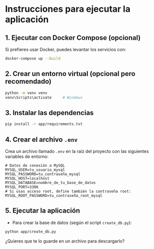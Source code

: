 # Instrucciones para ejecutar la aplicación

## 1. Ejecutar con Docker Compose (opcional)

Si prefieres usar Docker, puedes levantar los servicios con:

```bash
docker-compose up --build
```

## 2. Crear un entorno virtual (opcional pero recomendado)

```bash
python -m venv venv
venv\Scripts\activate     # Windows
````

## 3. Instalar las dependencias

```bash
pip install -r app/requirements.txt
```

## 4. Crear el archivo `.env`

Crea un archivo llamado `.env` en la raíz del proyecto con las siguientes variables de entorno:

```env
# Datos de conexión a MySQL
MYSQL_USER=tu_usuario_mysql
MYSQL_PASSWORD=tu_contraseña_mysql
MYSQL_HOST=localhost
MYSQL_DATABASE=nombre_de_tu_base_de_datos
MYSQL_PORT=3306
# Si usas acceso root, define también la contraseña root:
MYSQL_ROOT_PASSWORD=tu_contraseña_root_mysql
```

## 5. Ejecutar la aplicación

* Para crear la base de datos (según el script `create_db.py`):

```bash
python app/create_db.py
```



¿Quieres que te lo guarde en un archivo para descargarlo?
```
